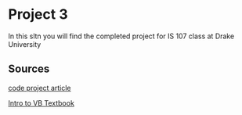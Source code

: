 # Project 3
In this sltn you will find the completed project for IS 107 class at Drake University 

## Sources 
[code project article](https://www.codeproject.com/Questions/1238467/How-do-I-change-label-size-to-new-size-VB-NET)


[Intro to VB Textbook](https://www.amazon.com/Introduction-Programming-Using-Visual-Basic/dp/0134542789)
